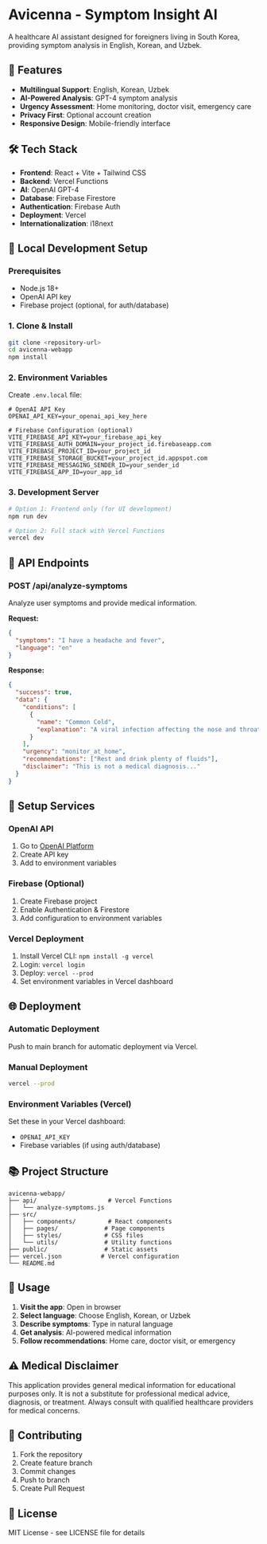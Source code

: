 # Avicenna - Symptom Insight AI

A healthcare AI assistant designed for foreigners living in South Korea, providing symptom analysis in English, Korean, and Uzbek.

## 🏥 Features

- **Multilingual Support**: English, Korean, Uzbek
- **AI-Powered Analysis**: GPT-4 symptom analysis
- **Urgency Assessment**: Home monitoring, doctor visit, emergency care
- **Privacy First**: Optional account creation
- **Responsive Design**: Mobile-friendly interface

## 🛠️ Tech Stack

- **Frontend**: React + Vite + Tailwind CSS
- **Backend**: Vercel Functions
- **AI**: OpenAI GPT-4
- **Database**: Firebase Firestore
- **Authentication**: Firebase Auth
- **Deployment**: Vercel
- **Internationalization**: i18next

## 🚀 Local Development Setup

### Prerequisites
- Node.js 18+
- OpenAI API key
- Firebase project (optional, for auth/database)

### 1. Clone & Install
```bash
git clone <repository-url>
cd avicenna-webapp
npm install
```

### 2. Environment Variables
Create `.env.local` file:
```env
# OpenAI API Key
OPENAI_API_KEY=your_openai_api_key_here

# Firebase Configuration (optional)
VITE_FIREBASE_API_KEY=your_firebase_api_key
VITE_FIREBASE_AUTH_DOMAIN=your_project_id.firebaseapp.com
VITE_FIREBASE_PROJECT_ID=your_project_id
VITE_FIREBASE_STORAGE_BUCKET=your_project_id.appspot.com
VITE_FIREBASE_MESSAGING_SENDER_ID=your_sender_id
VITE_FIREBASE_APP_ID=your_app_id
```

### 3. Development Server
```bash
# Option 1: Frontend only (for UI development)
npm run dev

# Option 2: Full stack with Vercel Functions
vercel dev
```

## 📱 API Endpoints

### POST /api/analyze-symptoms
Analyze user symptoms and provide medical information.

**Request:**
```json
{
  "symptoms": "I have a headache and fever",
  "language": "en"
}
```

**Response:**
```json
{
  "success": true,
  "data": {
    "conditions": [
      {
        "name": "Common Cold",
        "explanation": "A viral infection affecting the nose and throat..."
      }
    ],
    "urgency": "monitor_at_home",
    "recommendations": ["Rest and drink plenty of fluids"],
    "disclaimer": "This is not a medical diagnosis..."
  }
}
```

## 🔧 Setup Services

### OpenAI API
1. Go to [OpenAI Platform](https://platform.openai.com/)
2. Create API key
3. Add to environment variables

### Firebase (Optional)
1. Create Firebase project
2. Enable Authentication & Firestore
3. Add configuration to environment variables

### Vercel Deployment
1. Install Vercel CLI: `npm install -g vercel`
2. Login: `vercel login`
3. Deploy: `vercel --prod`
4. Set environment variables in Vercel dashboard

## 🌐 Deployment

### Automatic Deployment
Push to main branch for automatic deployment via Vercel.

### Manual Deployment
```bash
vercel --prod
```

### Environment Variables (Vercel)
Set these in your Vercel dashboard:
- `OPENAI_API_KEY`
- Firebase variables (if using auth/database)

## 📚 Project Structure

```
avicenna-webapp/
├── api/                    # Vercel Functions
│   └── analyze-symptoms.js
├── src/
│   ├── components/         # React components
│   ├── pages/             # Page components
│   ├── styles/            # CSS files
│   └── utils/             # Utility functions
├── public/                # Static assets
├── vercel.json           # Vercel configuration
└── README.md
```

## 🎯 Usage

1. **Visit the app**: Open in browser
2. **Select language**: Choose English, Korean, or Uzbek
3. **Describe symptoms**: Type in natural language
4. **Get analysis**: AI-powered medical information
5. **Follow recommendations**: Home care, doctor visit, or emergency

## ⚠️ Medical Disclaimer

This application provides general medical information for educational purposes only. It is not a substitute for professional medical advice, diagnosis, or treatment. Always consult with qualified healthcare providers for medical concerns.

## 🤝 Contributing

1. Fork the repository
2. Create feature branch
3. Commit changes
4. Push to branch
5. Create Pull Request

## 📄 License

MIT License - see LICENSE file for details
